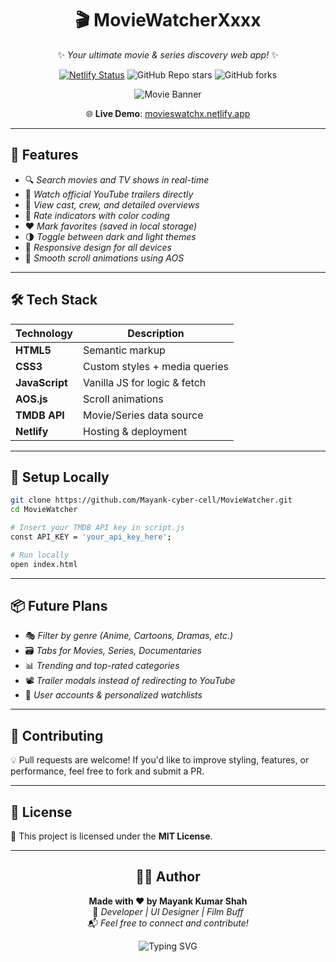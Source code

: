 <div align="center">

# 🎬 MovieWatcherXxxx

✨ *Your ultimate movie & series discovery web app!* ✨

[![Netlify Status](https://api.netlify.com/api/v1/badges/3e7fa71c-xxxx-xxxx-xxxx/deploy-status)](https://movieswatchx.netlify.app)
![GitHub Repo stars](https://img.shields.io/github/stars/Mayank-cyber-cell/MovieWatcher?style=social)
![GitHub forks](https://img.shields.io/github/forks/Mayank-cyber-cell/MovieWatcher?style=social)

![Movie Banner](https://media.giphy.com/media/3oEjI6SIIHBdRxXI40/giphy.gif)

🌐 **Live Demo**: [movieswatchx.netlify.app](https://movieswatchx.netlify.app)

</div>

---

## 🚀 Features

- 🔍 *Search movies and TV shows in real-time*
- 🎥 *Watch official YouTube trailers directly*
- 👤 *View cast, crew, and detailed overviews*
- 🌟 *Rate indicators with color coding*
- ❤️ *Mark favorites (saved in local storage)*
- 🌗 *Toggle between dark and light themes*
- 📱 *Responsive design for all devices*
- 💨 *Smooth scroll animations using AOS*

---

## 🛠 Tech Stack

| Technology     | Description                    |
|----------------|--------------------------------|
| **HTML5**      | Semantic markup                |
| **CSS3**       | Custom styles + media queries  |
| **JavaScript** | Vanilla JS for logic & fetch   |
| **AOS.js**     | Scroll animations              |
| **TMDB API**   | Movie/Series data source       |
| **Netlify**    | Hosting & deployment           |

---



## 🧪 Setup Locally

```bash
git clone https://github.com/Mayank-cyber-cell/MovieWatcher.git
cd MovieWatcher

# Insert your TMDB API key in script.js
const API_KEY = 'your_api_key_here';

# Run locally
open index.html
```

---

## 📦 Future Plans

- 🎭 *Filter by genre (Anime, Cartoons, Dramas, etc.)*
- 🗃 *Tabs for Movies, Series, Documentaries*
- 📊 *Trending and top-rated categories*
- 📽 *Trailer modals instead of redirecting to YouTube*
- 🔐 *User accounts & personalized watchlists*

---

## 🤝 Contributing

💡 Pull requests are welcome! If you'd like to improve styling, features, or performance, feel free to fork and submit a PR.

---

## 📄 License

📜 This project is licensed under the **MIT License**.

---

<div align="center">

## 🙋‍♂️ Author

**Made with ❤️ by Mayank Kumar Shah**  
🪪 *Developer | UI Designer | Film Buff*  
📬 *Feel free to connect and contribute!*  

![Typing SVG](https://readme-typing-svg.herokuapp.com?font=Fira+Code&size=22&pause=1000&color=FF5733&center=true&vCenter=true&width=500&lines=Lights%2C+Camera%2C+Code!;Discover+Movies+%26+Series+with+Style;Built+with+%E2%9D%A4%EF%B8%8F+by+Mayank)

</div>
